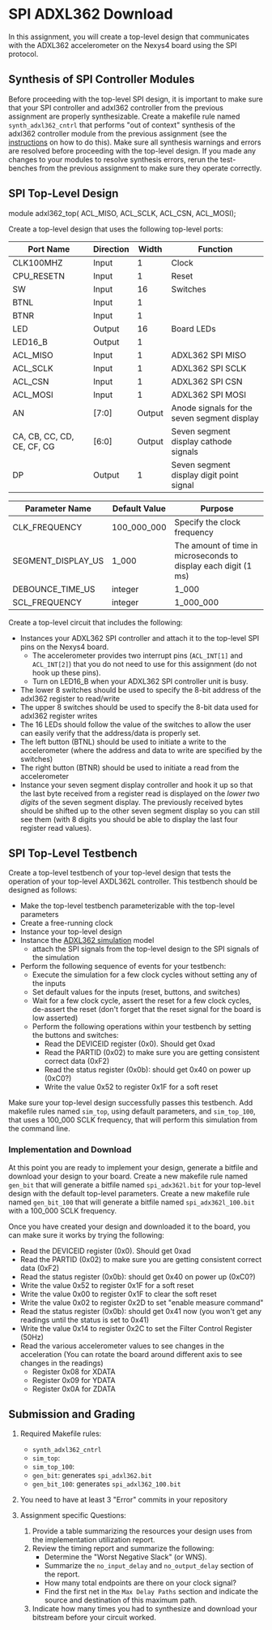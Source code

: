 # SPI ADXL362 Download

In this assignment, you will create a top-level design that communicates with the ADXL362 accelerometer on the Nexys4 board using the SPI protocol.

## Synthesis of SPI Controller Modules

Before proceeding with the top-level SPI design, it is important to make sure that your SPI controller and adxl362 controller from the previous assignment are properly synthesizable.
Create a makefile rule named `synth_adxl362_cntrl` that performs "out of context" synthesis of the adxl362 controller module from the previous assignment (see the [instructions](../rx_sim/UART_Receiver_sim.md#receiver-synthesis) on how to do this).
Make sure all synthesis warnings and errors are resolved before proceeding with the top-level design.
If you made any changes to your modules to resolve synthesis errors, rerun the test-benches from the previous assignment to make sure they operate correctly.

## SPI Top-Level Design

module adxl362_top(
ACL_MISO, ACL_SCLK, ACL_CSN, ACL_MOSI);

Create a top-level design that uses the following top-level ports:

| Port Name                  | Direction | Width  | Function                                    |
|----------------------------|-----------|--------|---------------------------------------------|
| CLK100MHZ                  | Input     | 1      | Clock                                       |
| CPU_RESETN                 | Input     | 1      | Reset                                       |
| SW                         | Input     | 16     | Switches                                    |
| BTNL                       | Input     | 1      |                                             |
| BTNR                       | Input     | 1      |                                             |
| LED                        | Output    | 16     | Board LEDs                                  |
| LED16_B                    | Output    | 1      |                                             |
| ACL_MISO                   | Input     | 1      | ADXL362 SPI MISO                            |
| ACL_SCLK                   | Input     | 1      | ADXL362 SPI SCLK                            |
| ACL_CSN                    | Input     | 1      | ADXL362 SPI CSN                             |
| ACL_MOSI                   | Input     | 1      | ADXL362 SPI MOSI                            |
| AN                         | [7:0]     | Output | Anode signals for the seven segment display |
| CA, CB, CC, CD, CE, CF, CG | [6:0]     | Output | Seven segment display cathode signals       |
| DP                         | Output    | 1      | Seven segment display digit point signal    |

| Parameter Name     | Default Value | Purpose                                                         |
|--------------------|---------------|-----------------------------------------------------------------|
| CLK_FREQUENCY      | 100_000_000   | Specify the clock frequency                                     |
| SEGMENT_DISPLAY_US | 1_000         | The amount of time in microseconds to display each digit (1 ms) |
| DEBOUNCE_TIME_US   | integer       | 1_000                                                           | Specifies the minimum debounce delay in micro seconds (1 us) |
| SCL_FREQUENCY      | integer       | 1_000_000                                                       | ADXL SPI SCLK rate |

Create a top-level circuit that includes the following:

* Instances your ADXL362 SPI controller and attach it to the top-level SPI pins on the Nexys4 board.
    * The accelerometer provides two interrupt pins (`ACL_INT[1]` and `ACL_INT[2]`) that you do not need to use for this assignment (do not hook up these pins).
    * Turn on LED16_B when your ADXL362 SPI controller unit is busy.
* The lower 8 switches should be used to specify the 8-bit address of the adxl362 register to read/write
* The upper 8 switches should be used to specify the 8-bit data used for adxl362 register writes
* The 16 LEDs should follow the value of the switches to allow the user can easily verify that the address/data is properly set.
* The left button (BTNL) should be used to initiate a write to the accelerometer (where the address and data to write are specified by the switches)
* The right button (BTNR) should be used to initiate a read from the accelerometer
* Instance your seven segment display controller and hook it up so that the last byte received from a register read is displayed on the _lower two digits_ of the seven segment display. The previously received bytes should be shifted up to the other seven segment display so you can still see them (with 8 digits you should be able to display the last four register read values).

## SPI Top-Level Testbench

Create a top-level testbench of your top-level design that tests the operation of your top-level AXDL362L controller.
This testbench should be designed as follows:

* Make the top-level testbench parameterizable with the top-level parameters
* Create a free-running clock
* Instance your top-level design
* Instance the [ADXL362 simulation](./adxl362_model.sv) model
    * attach the SPI signals from the top-level design to the SPI signals of the simulation
* Perform the following sequence of events for your testbench:
    * Execute the simulation for a few clock cycles without setting any of the inputs
    * Set default values for the inputs (reset, buttons, and switches)
    * Wait for a few clock cycle, assert the reset for a few clock cycles, de-assert the reset (don't forget that the reset signal for the board is low asserted)
    * Perform the following operations within your testbench by setting the buttons and switches:
        * Read the DEVICEID register (0x0). Should get 0xad
        * Read the PARTID (0x02) to make sure you are getting consistent correct data (0xF2)
        * Read the status register (0x0b): should get 0x40 on power up (0xC0?)
        * Write the value 0x52 to register 0x1F for a soft reset

Make sure your top-level design successfully passes this testbench.
Add makefile rules named `sim_top`, using default parameters, and `sim_top_100`, that uses a 100_000 SCLK frequency, that will perform this simulation from the command line.

### Implementation and Download

At this point you are ready to implement your design, generate a bitfile and download your design to your board.
Create a new makefile rule named `gen_bit` that will generate a bitfile named `spi_adx362l.bit` for your top-level design with the default top-level parameters.
Create a new makefile rule named `gen_bit_100` that will generate a bitfile named `spi_adx362l_100.bit` with a 100_000 SCLK frequency.

Once you have created your design and downloaded it to the board, you can make sure it works by trying the following:

* Read the DEVICEID register (0x0). Should get 0xad
* Read the PARTID (0x02) to make sure you are getting consistent correct data (0xF2)
* Read the status register (0x0b): should get 0x40 on power up (0xC0?)
* Write the value 0x52 to register 0x1F for a soft reset
* Write the value 0x00 to register 0x1F to clear the soft reset
* Write the value 0x02 to register 0x2D to set "enable measure command"
* Read the status register (0x0b): should get 0x41 now (you won't get any readings until the status is set to 0x41)
* Write the value 0x14 to register 0x2C to set the Filter Control Register (50Hz)
* Read the various accelerometer values to see changes in the acceleration (You can rotate the board around different axis to see changes in the readings)
    * Register 0x08 for XDATA
    * Register 0x09 for YDATA
    * Register 0x0A for ZDATA

## Submission and Grading

1. Required Makefile rules:

   * `synth_adxl362_cntrl`
   * `sim_top`:
   * `sim_top_100`:
   * `gen_bit`: generates `spi_adxl362.bit`
   * `gen_bit_100`: generates `spi_adxl362_100.bit`

2. You need to have at least 3 "Error" commits in your repository
3. Assignment specific Questions:
    1. Provide a table summarizing the resources your design uses from the implementation utilization report.
    2. Review the timing report and summarize the following:
        * Determine the "Worst Negative Slack" (or WNS).
        * Summarize the `no_input_delay` and `no_output_delay` section of the report.
        * How many total endpoints are there on your clock signal?
        * Find the first net in the `Max Delay Paths` section and indicate the source and destination of this maximum path.
    3. Indicate how many times you had to synthesize and download your bitstream before your circuit worked.
